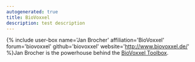 ```yaml
---
autogenerated: true
title: BioVoxxel
description: test description
---
```


{% include user-box name='Jan Brocher' affiliation='BioVoxxel' forum='biovoxxel' github='biovoxxel' website='http://www.biovoxxel.de/' %}Jan Brocher is the powerhouse behind the [BioVoxxel Toolbox](/plugins/biovoxxel-toolbox).
